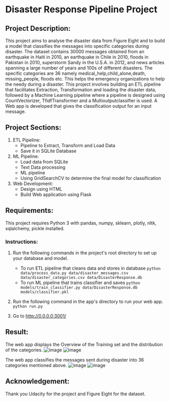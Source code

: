 # Disaster Response Pipeline Project
## Project Description:
This project aims to analyse the disaster data from Figure Eight and to build a model that classifies the messages into specific categories during disaster. The dataset contains 30000 messages obtained from an earthquake in Haiti in 2010, an earthquake in Chile in 2010, floods in Pakistan in 2010, superstorm Sandy in the U.S.A. in 2012, and news articles spanning a large number of years and 100s of different disasters. The specific categories are 36 namely medical_help,child_alone,death, missing_people, floods etc. This helps the emergency organizations to help the needy during a disaster. This project involves building an ETL pipeline that facilitates Extraction, Transformation and loading the disaster data, followed by a Machine Learning pipeline where a pipeline is designed using CountVectorizer, TfidfTransformer and a Multioutputclassifier is used. A Web app is developed that gives the classification output for an input message. 

## Project Sections:
1. ETL Pipeline:
    - Pipeline to Extract, Transform and Load Data
    - Save it in SQLite Database
3. ML Pipeline:
    - Load data from SQLite
    - Text Data processing 
    - ML pipeline 
    - Using GridSearchCV to determine the final model for classification
5. Web Development:
    - Design using HTML
    - Build Web application using Flask

## Requirements:
This project requires Python 3 with pandas, numpy, sklearn, plotly, nltk, sqlalchemy, pickle installed.

### Instructions:
1. Run the following commands in the project's root directory to set up your database and model.

    - To run ETL pipeline that cleans data and stores in database
        `python data/process_data.py data/disaster_messages.csv data/disaster_categories.csv data/DisasterResponse.db`
    - To run ML pipeline that trains classifier and saves
        `python models/train_classifier.py data/DisasterResponse.db models/classifier.pkl`

2. Run the following command in the app's directory to run your web app.
    `python run.py`

3. Go to http://0.0.0.0:3001/

## Result:
The web app displays the Overview of the Training set and the distribution of the categories.
![image](https://user-images.githubusercontent.com/110763030/198878677-99a5f9f0-4254-49cb-aaf3-97cb23e58169.png)
![image](https://user-images.githubusercontent.com/110763030/198878714-ae078110-db2a-48ce-b504-769ab1b62ddf.png)

The web app classifies the messages sent during disaster into 36 categories mentioned above.
![image](https://user-images.githubusercontent.com/110763030/198879042-6bdcce35-b090-4ace-9eff-a9078f7e4d8f.png)
![image](https://user-images.githubusercontent.com/110763030/198879080-a2ed12f4-c1e3-4d48-bf64-087f5fe6b2f4.png)


## Acknowledgement:
Thank you Udacity for the project and Figure Eight for the dataset.


